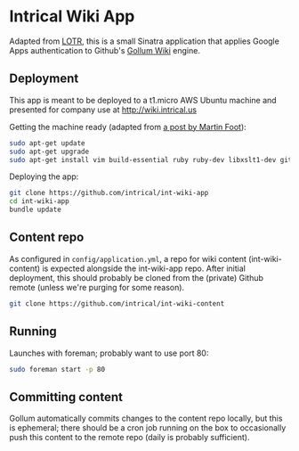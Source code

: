 # Intrical Wiki App
Adapted from [LOTR](https://github.com/arbales/lotr), this is a small Sinatra application that applies Google Apps authentication to Github's [Gollum Wiki](https://github.com/github/gollum) engine.

## Deployment
This app is meant to be deployed to a t1.micro AWS Ubuntu machine and presented for company use at http://wiki.intrical.us

Getting the machine ready (adapted from [a post by Martin Foot](http://www.mfoot.com/blog/2013/05/19/setting-up-a-personal-wiki-with-aws-and-gollum/)):

```bash
sudo apt-get update
sudo apt-get upgrade
sudo apt-get install vim build-essential ruby ruby-dev libxslt1-dev git-core libxml2-dev bundler libicu-dev zlib1g-dev
```

Deploying the app:

```bash
git clone https://github.com/intrical/int-wiki-app
cd int-wiki-app
bundle update
```

## Content repo
As configured in ```config/application.yml```, a repo for wiki content (int-wiki-content) is expected alongside the int-wiki-app repo. After initial deployment, this should probably be cloned from the (private) Github remote (unless we're purging for some reason).

```bash
git clone https://github.com/intrical/int-wiki-content
```

## Running
Launches with foreman; probably want to use port 80:

```bash
sudo foreman start -p 80
```

## Committing content
Gollum automatically commits changes to the content repo locally, but this is ephemeral; there should be a cron job running on the box to occasionally push this content to the remote repo (daily is probably sufficient).
